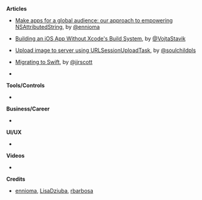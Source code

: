 
**Articles**

* [Make apps for a global audience: our approach to empowering NSAttributedString](https://medium.com/ynap-tech/our-approach-to-empowering-nsattributedstring-f6ecab72b9a9/), by [@ennioma](https://twitter.com/ennioma)
* [Building an iOS App Without Xcode's Build System](https://vojtastavik.com/2018/10/15/building-ios-app-without-xcode/), by [@VojtaStavik](https://twitter.com/vojtastavik)
* [Upload image to server using URLSessionUploadTask](https://fluffy.es/upload-image-to-server/), by [@soulchildpls](https://twitter.com/soulchildpls)
* [Migrating to Swift](https://jjrscott.com/migrating-to-swift/), by [@jjrscott](https://twitter.com/jjrscott)

* 

**Tools/Controls**

* 

**Business/Career**

* 

**UI/UX**

* 

**Videos**

* 

**Credits**

* [ennioma](https://github.com/ennioma), [LisaDziuba](https://github.com/lisadziuba), [rbarbosa](https://github.com/rbarbosa)
